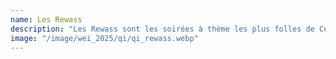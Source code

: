 ```yaml
---
name: Les Rewass
description: "Les Rewass sont les soirées à thème les plus folles de Centrale — des événements incontournables que personne ne veut manquer. De 23h jusqu'à 5h du matin, elles enflamment le campus dans une ambiance unique. Pour découvrir ces évènements, venez nombreux à la rewass spéciale QI sur le thème Haweii !"
image: "/image/wei_2025/qi/qi_rewass.webp"
---
```


